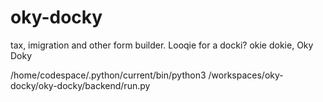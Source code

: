 # oky-docky
tax, imigration and other form builder. Looqie for a docki? okie dokie, Oky Doky

/home/codespace/.python/current/bin/python3 /workspaces/oky-docky/oky-docky/backend/run.py